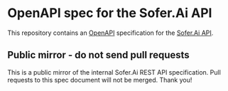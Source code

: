 # OpenAPI spec for the Sofer.Ai API

This repository contains an [OpenAPI](https://www.openapis.org/) specification for the [Sofer.Ai API](https://docs.sofer.ai).

## Public mirror - do not send pull requests

This is a public mirror of the internal Sofer.Ai REST API specification. Pull requests to this spec document will not be merged. Thank you!
